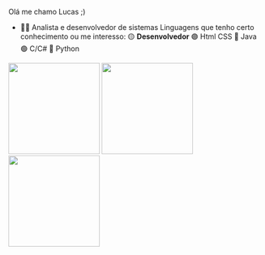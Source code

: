 
Olá me chamo Lucas ;)
- 👨‍💻 Analista e desenvolvedor de sistemas
      Linguagens que tenho certo conhecimento ou me interesso:
       🟡 **Desenvolvedor**
       🟣 Html CSS
       🔴 Java
       🟢 C/C#
       🔵 Python
<div>
      <img height="180" src="(https://github-readme-stats.vercel.app/api?username=LCS-Simoes)](https://github.com/anuraghazra/github-readme-stats)"/>
      <img height="180" src="(https://github-readme-stats.vercel.app/api?username=LCS-Simoes&hide=contribs,prs)"\>
      <img height="180" src="(https://github-readme-stats.vercel.app/api?username=LCS-Simoes&show_icons=true&theme=gruvbox)"/>
<div>
